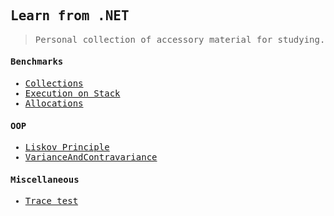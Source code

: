 <samp>

Learn from .NET 
---
> Personal collection of accessory material for studying.

#### Benchmarks

- [Collections](FrozenCollectionsBmk) 
- [Execution on Stack](StackExecutingBmk)
- [Allocations](StackAlloc)

#### OOP

- [Liskov Principle](lsp)
- [VarianceAndContravariance](VarianceAndControvariance)

#### Miscellaneous

- [Trace test](TraceTesting)


</samp>